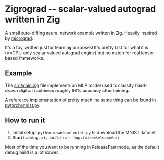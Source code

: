 # Zigrograd -- scalar-valued autograd written in Zig

A small auto-diffing neural network example written in Zig.  Heavily inspired by [micrograd](https://github.com/karpathy/micrograd).

It's a toy, written just for learning purposes!  It's pretty fast for what it is (==CPU-only scalar-valued autograd engine) but no match for real tensor-based frameworks.

## Example

The [src/main.zig](src/main.zig) file implements an MLP model used to classify hand-drawn digits.  It achieves roughly 96% accuracy after training.

A reference implementation of pretty much the same thing can be found in [pytorch/mnist.py](pytorch/mnist.py).

## How to run it

1. Initial setup: `python download_mnist.py` to download the MNIST dataset
2. Start training: `zig build run -Doptimize=ReleaseFast`

Most of the time you want to be running in ReleaseFast mode, as the default debug build is a lot slower.
